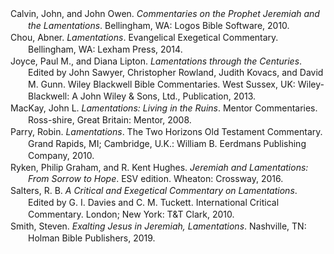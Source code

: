 <div class="csl-bib-body" style="line-height: 1.35; margin-left: 2em; text-indent:-2em;">
  <div class="csl-entry">Calvin, John, and John Owen. <i>Commentaries on the Prophet Jeremiah and the Lamentations</i>. Bellingham, WA: Logos Bible Software, 2010.</div>
  <span class="Z3988" title="url_ver=Z39.88-2004&amp;ctx_ver=Z39.88-2004&amp;rfr_id=info%3Asid%2Fzotero.org%3A2&amp;rft_val_fmt=info%3Aofi%2Ffmt%3Akev%3Amtx%3Abook&amp;rft.genre=book&amp;rft.btitle=Commentaries%20on%20the%20Prophet%20Jeremiah%20and%20the%20Lamentations&amp;rft.place=Bellingham%2C%20WA&amp;rft.publisher=Logos%20Bible%20Software&amp;rft.aufirst=John&amp;rft.aulast=Calvin&amp;rft.au=John%20Calvin&amp;rft.au=John%20Owen&amp;rft.date=2010"></span>
  <div class="csl-entry">Chou, Abner. <i>Lamentations</i>. Evangelical Exegetical Commentary. Bellingham, WA: Lexham Press, 2014.</div>
  <span class="Z3988" title="url_ver=Z39.88-2004&amp;ctx_ver=Z39.88-2004&amp;rfr_id=info%3Asid%2Fzotero.org%3A2&amp;rft_val_fmt=info%3Aofi%2Ffmt%3Akev%3Amtx%3Abook&amp;rft.genre=book&amp;rft.btitle=Lamentations&amp;rft.place=Bellingham%2C%20WA&amp;rft.publisher=Lexham%20Press&amp;rft.series=Evangelical%20Exegetical%20Commentary&amp;rft.aufirst=Abner&amp;rft.aulast=Chou&amp;rft.au=Abner%20Chou&amp;rft.date=2014"></span>
  <div class="csl-entry">Joyce, Paul M., and Diana Lipton. <i>Lamentations through the Centuries</i>. Edited by John Sawyer, Christopher Rowland, Judith Kovacs, and David M. Gunn. Wiley Blackwell Bible Commentaries. West Sussex, UK: Wiley-Blackwell: A John Wiley &amp; Sons, Ltd., Publication, 2013.</div>
  <span class="Z3988" title="url_ver=Z39.88-2004&amp;ctx_ver=Z39.88-2004&amp;rfr_id=info%3Asid%2Fzotero.org%3A2&amp;rft_val_fmt=info%3Aofi%2Ffmt%3Akev%3Amtx%3Abook&amp;rft.genre=book&amp;rft.btitle=Lamentations%20through%20the%20Centuries&amp;rft.place=West%20Sussex%2C%20UK&amp;rft.publisher=Wiley-Blackwell%3A%20A%20John%20Wiley%20%26%20Sons%2C%20Ltd.%2C%20Publication&amp;rft.series=Wiley%20Blackwell%20Bible%20Commentaries&amp;rft.aufirst=Paul%20M.&amp;rft.aulast=Joyce&amp;rft.au=Paul%20M.%20Joyce&amp;rft.au=Diana%20Lipton&amp;rft.au=John%20Sawyer&amp;rft.au=Christopher%20Rowland&amp;rft.au=Judith%20Kovacs&amp;rft.au=David%20M.%20Gunn&amp;rft.date=2013"></span>
  <div class="csl-entry">MacKay, John L. <i>Lamentations: Living in the Ruins</i>. Mentor Commentaries. Ross-shire, Great Britain: Mentor, 2008.</div>
  <span class="Z3988" title="url_ver=Z39.88-2004&amp;ctx_ver=Z39.88-2004&amp;rfr_id=info%3Asid%2Fzotero.org%3A2&amp;rft_val_fmt=info%3Aofi%2Ffmt%3Akev%3Amtx%3Abook&amp;rft.genre=book&amp;rft.btitle=Lamentations%3A%20Living%20in%20the%20Ruins&amp;rft.place=Ross-shire%2C%20Great%20Britain&amp;rft.publisher=Mentor&amp;rft.series=Mentor%20Commentaries&amp;rft.aufirst=John%20L.&amp;rft.aulast=MacKay&amp;rft.au=John%20L.%20MacKay&amp;rft.date=2008"></span>
  <div class="csl-entry">Parry, Robin. <i>Lamentations</i>. The Two Horizons Old Testament Commentary. Grand Rapids, MI; Cambridge, U.K.: William B. Eerdmans Publishing Company, 2010.</div>
  <span class="Z3988" title="url_ver=Z39.88-2004&amp;ctx_ver=Z39.88-2004&amp;rfr_id=info%3Asid%2Fzotero.org%3A2&amp;rft_val_fmt=info%3Aofi%2Ffmt%3Akev%3Amtx%3Abook&amp;rft.genre=book&amp;rft.btitle=Lamentations&amp;rft.place=Grand%20Rapids%2C%20MI%3B%20Cambridge%2C%20U.K.&amp;rft.publisher=William%20B.%20Eerdmans%20Publishing%20Company&amp;rft.series=The%20Two%20Horizons%20Old%20Testament%20Commentary&amp;rft.aufirst=Robin&amp;rft.aulast=Parry&amp;rft.au=Robin%20Parry&amp;rft.date=2010"></span>
  <div class="csl-entry">Ryken, Philip Graham, and R. Kent Hughes. <i>Jeremiah and Lamentations: From Sorrow to Hope</i>. ESV edition. Wheaton: Crossway, 2016.</div>
  <span class="Z3988" title="url_ver=Z39.88-2004&amp;ctx_ver=Z39.88-2004&amp;rfr_id=info%3Asid%2Fzotero.org%3A2&amp;rft_id=urn%3Aisbn%3A978-1-4335-4880-2&amp;rft_val_fmt=info%3Aofi%2Ffmt%3Akev%3Amtx%3Abook&amp;rft.genre=book&amp;rft.btitle=Jeremiah%20and%20Lamentations%3A%20From%20Sorrow%20to%20Hope&amp;rft.place=Wheaton&amp;rft.publisher=Crossway&amp;rft.edition=ESV%20edition&amp;rft.aufirst=Philip%20Graham&amp;rft.aulast=Ryken&amp;rft.au=Philip%20Graham%20Ryken&amp;rft.au=R.%20Kent%20Hughes&amp;rft.date=2016-05-31&amp;rft.tpages=832&amp;rft.isbn=978-1-4335-4880-2&amp;rft.language=English"></span>
  <div class="csl-entry">Salters, R. B. <i>A Critical and Exegetical Commentary on Lamentations</i>. Edited by G. I. Davies and C. M. Tuckett. International Critical Commentary. London; New York: T&amp;T Clark, 2010.</div>
  <span class="Z3988" title="url_ver=Z39.88-2004&amp;ctx_ver=Z39.88-2004&amp;rfr_id=info%3Asid%2Fzotero.org%3A2&amp;rft_val_fmt=info%3Aofi%2Ffmt%3Akev%3Amtx%3Abook&amp;rft.genre=book&amp;rft.btitle=A%20Critical%20and%20Exegetical%20Commentary%20on%20Lamentations&amp;rft.place=London%3B%20New%20York&amp;rft.publisher=T%26T%20Clark&amp;rft.series=International%20Critical%20Commentary&amp;rft.aufirst=R.%20B.&amp;rft.aulast=Salters&amp;rft.au=R.%20B.%20Salters&amp;rft.au=G.%20I.%20Davies&amp;rft.au=C.%20M.%20Tuckett&amp;rft.date=2010"></span>
  <div class="csl-entry">Smith, Steven. <i>Exalting Jesus in Jeremiah, Lamentations</i>. Nashville, TN: Holman Bible Publishers, 2019.</div>
  <span class="Z3988" title="url_ver=Z39.88-2004&amp;ctx_ver=Z39.88-2004&amp;rfr_id=info%3Asid%2Fzotero.org%3A2&amp;rft_val_fmt=info%3Aofi%2Ffmt%3Akev%3Amtx%3Abook&amp;rft.genre=book&amp;rft.btitle=Exalting%20Jesus%20in%20Jeremiah%2C%20Lamentations&amp;rft.place=Nashville%2C%20TN&amp;rft.publisher=Holman%20Bible%20Publishers&amp;rft.aufirst=Steven&amp;rft.aulast=Smith&amp;rft.au=Steven%20Smith&amp;rft.date=2019"></span>
</div>